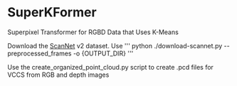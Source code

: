 # SuperKFormer
Superpixel Transformer for RGBD Data that Uses K-Means

Download the [ScanNet](http://www.scan-net.org/) v2 dataset. Use 
'''
python ./download-scannet.py --preprocessed_frames -o {OUTPUT_DIR}
'''

Use the create_organized_point_cloud.py script to create .pcd files for VCCS from RGB and depth images
